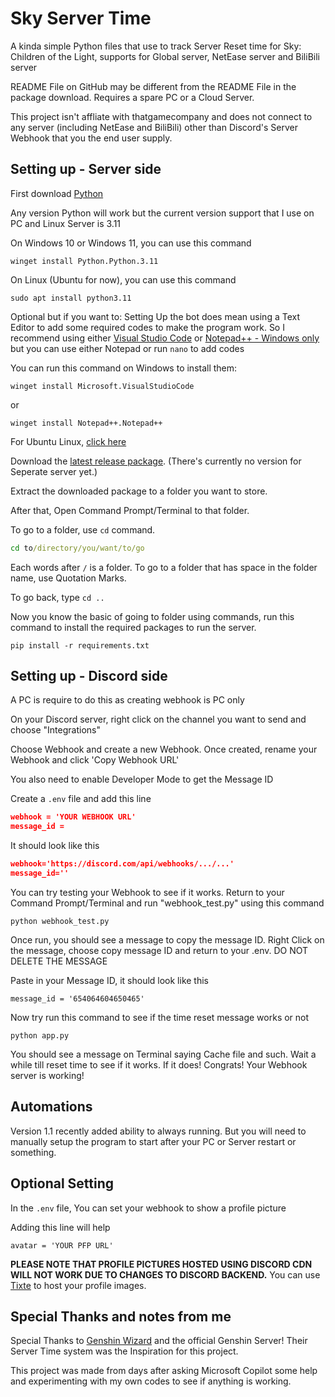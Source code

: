 # Sky Server Time

A kinda simple Python files that use to track Server Reset time for Sky: Children of the Light, supports for Global server, NetEase server and BiliBili server

README File on GitHub may be different from the README File in the package download. Requires a spare PC or a Cloud Server.

This project isn't affliate with thatgamecompany and does not connect to any server (including NetEase and BiliBili) other than Discord's Server Webhook that you the end user supply.

## Setting up - Server side

First download [Python](https://www.python.org/downloads/)

Any version Python will work but the current version support that I use on PC and Linux Server is 3.11

On Windows 10 or Windows 11, you can use this command

```winget install Python.Python.3.11```

On Linux (Ubuntu for now), you can use this command

```sudo apt install python3.11```

Optional but if you want to: Setting Up the bot does mean using a Text Editor to add some required codes to make the program work. So I recommend using either [Visual Studio Code](https://code.visualstudio.com/download) or [Notepad++ - Windows only](https://notepad-plus-plus.org/downloads/) but you can use either Notepad or run ```nano``` to add codes

You can run this command on Windows to install them:

```winget install Microsoft.VisualStudioCode```

or

```winget install Notepad++.Notepad++```

For Ubuntu Linux, [click here](https://snapcraft.io/code)

Download the [latest release package](https://github.com/studiobuttermedia/Sky_Server_Time/releases/tag/release). (There's currently no version for Seperate server yet.)

Extract the downloaded package to a folder you want to store.

After that, Open Command Prompt/Terminal to that folder.

To go to a folder, use ```cd``` command.

```cmd
cd to/directory/you/want/to/go
```

Each words after ```/``` is a folder. To go to a folder that has space in the folder name, use Quotation Marks.

To go back, type ```cd ..```

Now you know the basic of going to folder using commands, run this command to install the required packages to run the server.

```pip install -r requirements.txt```

## Setting up - Discord side

A PC is require to do this as creating webhook is PC only

On your Discord server, right click on the channel you want to send and choose "Integrations"

Choose Webhook and create a new Webhook. Once created, rename your Webhook and click 'Copy Webhook URL'

You also need to enable Developer Mode to get the Message ID

Create a ```.env``` file and add this line

```json
webhook = 'YOUR WEBHOOK URL'
message_id =
```

It should look like this

```json
webhook='https://discord.com/api/webhooks/.../...'
message_id=''
```

You can try testing your Webhook to see if it works. Return to your Command Prompt/Terminal and run "webhook_test.py" using this command

```python webhook_test.py```

Once run, you should see a message to copy the message ID. Right Click on the message, choose copy message ID and return to your .env. DO NOT DELETE THE MESSAGE

Paste in your Message ID, it should look like this

```message_id = '654064604650465'```

Now try run this command to see if the time reset message works or not

```python app.py```

You should see a message on Terminal saying Cache file and such. Wait a while till reset time to see if it works. If it does! Congrats! Your Webhook server is working!

## Automations

Version 1.1 recently added ability to always running. But you will need to manually setup the program to start after your PC or Server restart or something.

## Optional Setting

In the ```.env``` file, You can set your webhook to show a profile picture

Adding this line will help

```avatar = 'YOUR PFP URL'```

**PLEASE NOTE THAT PROFILE PICTURES HOSTED USING DISCORD CDN WILL NOT WORK DUE TO CHANGES TO DISCORD BACKEND.**  You can use [Tixte](https://tixte.com/) to host your profile images.

## Special Thanks and notes from me

Special Thanks to [Genshin Wizard](https://github.com/Genshin-Wizard) and the official Genshin Server! Their Server Time system was the Inspiration for this project.

This project was made from days after asking Microsoft Copilot some help and experimenting with my own codes to see if anything is working.

